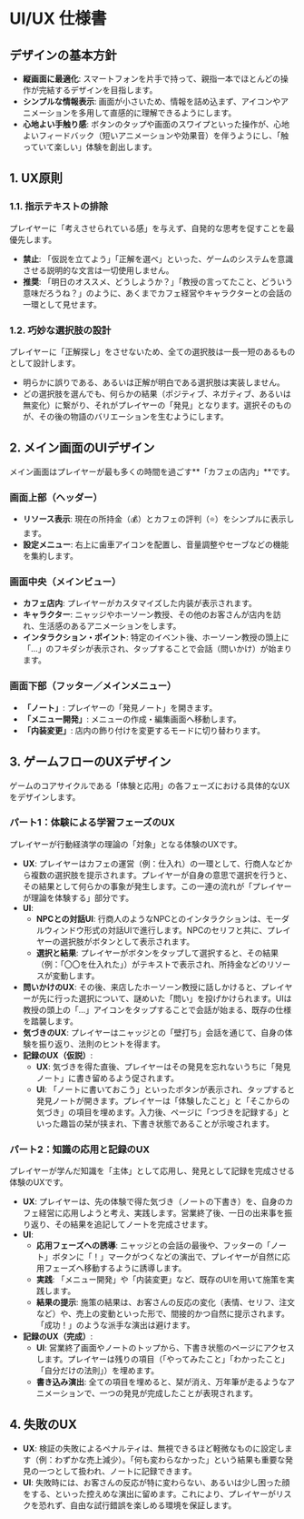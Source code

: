 # UI/UX 仕様書

## デザインの基本方針

- **縦画面に最適化**: スマートフォンを片手で持って、親指一本でほとんどの操作が完結するデザインを目指します。
- **シンプルな情報表示**: 画面が小さいため、情報を詰め込まず、アイコンやアニメーションを多用して直感的に理解できるようにします。
- **心地よい手触り感**: ボタンのタップや画面のスワイプといった操作が、心地よいフィードバック（短いアニメーションや効果音）を伴うようにし、「触っていて楽しい」体験を創出します。

## 1. UX原則

### 1.1. 指示テキストの排除

プレイヤーに「考えさせられている感」を与えず、自発的な思考を促すことを最優先します。

- **禁止**: 「仮説を立てよう」「正解を選べ」といった、ゲームのシステムを意識させる説明的な文言は一切使用しません。
- **推奨**: 「明日のオススメ、どうしようか？」「教授の言ってたこと、どういう意味だろうね？」のように、あくまでカフェ経営やキャラクターとの会話の一環として見せます。

### 1.2. 巧妙な選択肢の設計

プレイヤーに「正解探し」をさせないため、全ての選択肢は一長一短のあるものとして設計します。

- 明らかに誤りである、あるいは正解が明白である選択肢は実装しません。
- どの選択肢を選んでも、何らかの結果（ポジティブ、ネガティブ、あるいは無変化）に繋がり、それがプレイヤーの「発見」となります。選択そのものが、その後の物語のバリエーションを生むようにします。

## 2. メイン画面のUIデザイン

メイン画面はプレイヤーが最も多くの時間を過ごす**「カフェの店内」**です。

### 画面上部（ヘッダー）

- **リソース表示**: 現在の所持金（💰）とカフェの評判（⭐）をシンプルに表示します。
- **設定メニュー**: 右上に歯車アイコンを配置し、音量調整やセーブなどの機能を集約します。

### 画面中央（メインビュー）

- **カフェ店内**: プレイヤーがカスタマイズした内装が表示されます。
- **キャラクター**: ニャッジやホーソーン教授、その他のお客さんが店内を訪れ、生活感のあるアニメーションをします。
- **インタラクション・ポイント**: 特定のイベント後、ホーソーン教授の頭上に「...」のフキダシが表示され、タップすることで会話（問いかけ）が始まります。

### 画面下部（フッター／メインメニュー）

- **「ノート」**: プレイヤーの「発見ノート」を開きます。
- **「メニュー開発」**: メニューの作成・編集画面へ移動します。
- **「内装変更」**: 店内の飾り付けを変更するモードに切り替わります。

## 3. ゲームフローのUXデザイン

ゲームのコアサイクルである「体験と応用」の各フェーズにおける具体的なUXをデザインします。

### パート1：体験による学習フェーズのUX

プレイヤーが行動経済学の理論の「対象」となる体験のUXです。

- **UX**: プレイヤーはカフェの運営（例：仕入れ）の一環として、行商人などから複数の選択肢を提示されます。プレイヤーが自身の意思で選択を行うと、その結果として何らかの事象が発生します。この一連の流れが「プレイヤーが理論を体験する」部分です。
- **UI**:
  - **NPCとの対話UI**: 行商人のようなNPCとのインタラクションは、モーダルウィンドウ形式の対話UIで進行します。NPCのセリフと共に、プレイヤーの選択肢がボタンとして表示されます。
  - **選択と結果**: プレイヤーがボタンをタップして選択すると、その結果（例：「〇〇を仕入れた」）がテキストで表示され、所持金などのリソースが変動します。
- **問いかけのUX**: その後、来店したホーソーン教授に話しかけると、プレイヤーが先に行った選択について、謎めいた「問い」を投げかけられます。UIは教授の頭上の「...」アイコンをタップすることで会話が始まる、既存の仕様を踏襲します。
- **気づきのUX**: プレイヤーはニャッジとの「壁打ち」会話を通じて、自身の体験を振り返り、法則のヒントを得ます。
- **記録のUX（仮説）**:
  - **UX**: 気づきを得た直後、プレイヤーはその発見を忘れないうちに「発見ノート」に書き留めるよう促されます。
  - **UI**: 「ノートに書いておこう」といったボタンが表示され、タップすると発見ノートが開きます。プレイヤーは「体験したこと」と「そこからの気づき」の項目を埋めます。入力後、ページに「つづきを記録する」といった趣旨の栞が挟まれ、下書き状態であることが示唆されます。

### パート2：知識の応用と記録のUX

プレイヤーが学んだ知識を「主体」として応用し、発見として記録を完成させる体験のUXです。

- **UX**: プレイヤーは、先の体験で得た気づき（ノートの下書き）を、自身のカフェ経営に応用しようと考え、実践します。営業終了後、一日の出来事を振り返り、その結果を追記してノートを完成させます。
- **UI**:
  - **応用フェーズへの誘導**: ニャッジとの会話の最後や、フッターの「ノート」ボタンに「！」マークがつくなどの演出で、プレイヤーが自然に応用フェーズへ移動するように誘導します。
  - **実践**: 「メニュー開発」や「内装変更」など、既存のUIを用いて施策を実践します。
  - **結果の提示**: 施策の結果は、お客さんの反応の変化（表情、セリフ、注文など）や、売上の変動といった形で、間接的かつ自然に提示されます。「成功！」のような派手な演出は避けます。
- **記録のUX（完成）**:
  - **UI**: 営業終了画面やノートのトップから、下書き状態のページにアクセスします。プレイヤーは残りの項目（「やってみたこと」「わかったこと」「自分だけの法則」）を埋めます。
  - **書き込み演出**: 全ての項目を埋めると、栞が消え、万年筆が走るようなアニメーションで、一つの発見が完成したことが表現されます。

## 4. 失敗のUX

- **UX**: 検証の失敗によるペナルティは、無視できるほど軽微なものに設定します（例：わずかな売上減少）。「何も変わらなかった」という結果も重要な発見の一つとして扱われ、ノートに記録できます。
- **UI**: 失敗時には、お客さんの反応が特に変わらない、あるいは少し困った顔をする、といった控えめな演出に留めます。これにより、プレイヤーがリスクを恐れず、自由な試行錯誤を楽しめる環境を保証します。
